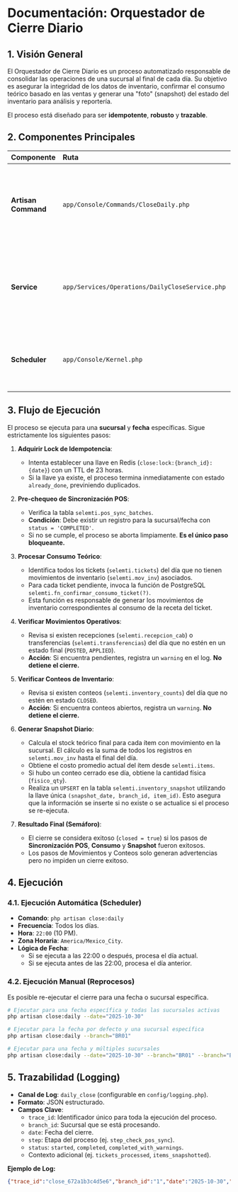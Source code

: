 # Documentación: Orquestador de Cierre Diario

## 1. Visión General

El Orquestador de Cierre Diario es un proceso automatizado responsable de consolidar las operaciones de una sucursal al final de cada día. Su objetivo es asegurar la integridad de los datos de inventario, confirmar el consumo teórico basado en las ventas y generar una "foto" (snapshot) del estado del inventario para análisis y reportería.

El proceso está diseñado para ser **idempotente**, **robusto** y **trazable**.

## 2. Componentes Principales

| Componente | Ruta | Responsabilidad |
| :--- | :--- | :--- |
| **Artisan Command** | `app/Console/Commands/CloseDaily.php` | Punto de entrada para la ejecución manual y programada. Parsea los argumentos (`--date`, `--branch`) y delega la lógica al servicio. |
| **Service** | `app/Services/Operations/DailyCloseService.php` | Contiene toda la lógica de negocio del proceso de cierre. Orquesta los pasos, maneja la idempotencia y el logging. |
| **Scheduler** | `app/Console/Kernel.php` | Asegura la ejecución automática del comando `close:daily` todos los días a la hora definida. |

## 3. Flujo de Ejecución

El proceso se ejecuta para una **sucursal** y **fecha** específicas. Sigue estrictamente los siguientes pasos:

1.  **Adquirir Lock de Idempotencia**:
    *   Intenta establecer una llave en Redis (`close:lock:{branch_id}:{date}`) con un TTL de 23 horas.
    *   Si la llave ya existe, el proceso termina inmediatamente con estado `already_done`, previniendo duplicados.

2.  **Pre-chequeo de Sincronización POS**:
    *   Verifica la tabla `selemti.pos_sync_batches`.
    *   **Condición**: Debe existir un registro para la sucursal/fecha con `status = 'COMPLETED'`.
    *   Si no se cumple, el proceso se aborta limpiamente. **Es el único paso bloqueante.**

3.  **Procesar Consumo Teórico**:
    *   Identifica todos los tickets (`selemti.tickets`) del día que no tienen movimientos de inventario (`selemti.mov_inv`) asociados.
    *   Para cada ticket pendiente, invoca la función de PostgreSQL `selemti.fn_confirmar_consumo_ticket(?)`.
    *   Esta función es responsable de generar los movimientos de inventario correspondientes al consumo de la receta del ticket.

4.  **Verificar Movimientos Operativos**:
    *   Revisa si existen recepciones (`selemti.recepcion_cab`) o transferencias (`selemti.transferencias`) del día que no estén en un estado final (`POSTED`, `APPLIED`).
    *   **Acción**: Si encuentra pendientes, registra un `warning` en el log. **No detiene el cierre.**

5.  **Verificar Conteos de Inventario**:
    *   Revisa si existen conteos (`selemti.inventory_counts`) del día que no estén en estado `CLOSED`.
    *   **Acción**: Si encuentra conteos abiertos, registra un `warning`. **No detiene el cierre.**

6.  **Generar Snapshot Diario**:
    *   Calcula el stock teórico final para cada ítem con movimiento en la sucursal. El cálculo es la suma de todos los registros en `selemti.mov_inv` hasta el final del día.
    *   Obtiene el costo promedio actual del ítem desde `selemti.items`.
    *   Si hubo un conteo cerrado ese día, obtiene la cantidad física (`fisico_qty`).
    *   Realiza un `UPSERT` en la tabla `selemti.inventory_snapshot` utilizando la llave única `(snapshot_date, branch_id, item_id)`. Esto asegura que la información se inserte si no existe o se actualice si el proceso se re-ejecuta.

7.  **Resultado Final (Semáforo)**:
    *   El cierre se considera exitoso (`closed = true`) si los pasos de **Sincronización POS**, **Consumo** y **Snapshot** fueron exitosos.
    *   Los pasos de Movimientos y Conteos solo generan advertencias pero no impiden un cierre exitoso.

## 4. Ejecución

### 4.1. Ejecución Automática (Scheduler)

-   **Comando**: `php artisan close:daily`
-   **Frecuencia**: Todos los días.
-   **Hora**: `22:00` (10 PM).
-   **Zona Horaria**: `America/Mexico_City`.
-   **Lógica de Fecha**:
    -   Si se ejecuta a las 22:00 o después, procesa el día actual.
    -   Si se ejecuta antes de las 22:00, procesa el día anterior.

### 4.2. Ejecución Manual (Reprocesos)

Es posible re-ejecutar el cierre para una fecha o sucursal específica.

```bash
# Ejecutar para una fecha específica y todas las sucursales activas
php artisan close:daily --date="2025-10-30"

# Ejecutar para la fecha por defecto y una sucursal específica
php artisan close:daily --branch="BR01"

# Ejecutar para una fecha y múltiples sucursales
php artisan close:daily --date="2025-10-30" --branch="BR01" --branch="BR02"
```

## 5. Trazabilidad (Logging)

-   **Canal de Log**: `daily_close` (configurable en `config/logging.php`).
-   **Formato**: JSON estructurado.
-   **Campos Clave**:
    -   `trace_id`: Identificador único para toda la ejecución del proceso.
    -   `branch_id`: Sucursal que se está procesando.
    -   `date`: Fecha del cierre.
    -   `step`: Etapa del proceso (ej. `step_check_pos_sync`).
    -   `status`: `started`, `completed`, `completed_with_warnings`.
    -   Contexto adicional (ej. `tickets_processed`, `items_snapshotted`).

**Ejemplo de Log:**
```json
{"trace_id":"close_672a1b3c4d5e6","branch_id":"1","date":"2025-10-30","step":"step_process_consumption","status":"completed","tickets_processed":152}
```
